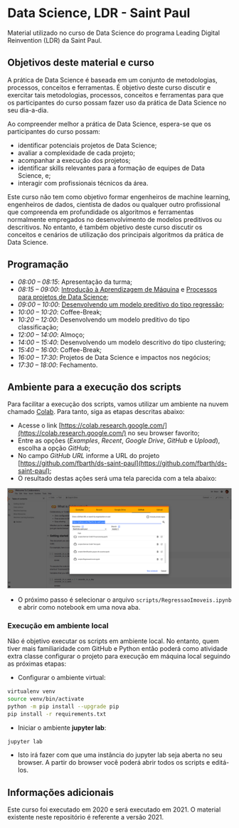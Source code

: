 # Data Science, LDR - Saint Paul

Material utilizado no curso de Data Science do programa Leading Digital Reinvention (LDR) da Saint Paul. 

## Objetivos deste material e curso

A prática de Data Science é baseada em um conjunto de metodologias, processos, conceitos e ferramentas. É objetivo deste curso discutir e exercitar tais metodologias, processos, conceitos e ferramentas para que os participantes do curso possam fazer uso da prática de Data Science no seu dia-a-dia. 

Ao compreender melhor a prática de Data Science, espera-se que os participantes do curso possam: 
* identificar potenciais projetos de Data Science; 
* avaliar a complexidade de cada projeto; 
* acompanhar a execução dos projetos; 
* identificar skills relevantes para a formação de equipes de Data Science, e; 
* interagir com profissionais técnicos da área. 

Este curso não tem como objetivo formar engenheiros de machine learning, engenheiros de dados, cientista de dados ou qualquer outro profissional que compreenda em profundidade os algoritmos e ferramentas normalmente empregados no desenvolvimento de modelos preditivos ou descritivos. No entanto, é também objetivo deste curso discutir os conceitos e cenários de utilização dos principais algoritmos da prática de Data Science.

## Programação

* *08:00 – 08:15*:	Apresentação da turma;
* *08:15 – 09:00*:  [Introdução à Aprendizagem de Máquina](slides/02_aIntroducao.pdf) e [Processos para projetos de Data Science](slides/03_bigDataCiencaDadosKDD.pdf); 
* *09:00 – 10:00*:  [Desenvolvendo um modelo preditivo do tipo regressão](scripts/RegressaoImoveis.ipynb);
* *10:00 – 10:20*:  Coffee-Break;
* *10:20 – 12:00*:  Desenvolvendo um modelo preditivo do tipo classificação;
* *12:00 – 14:00*:  Almoço; 
* *14:00 – 15:40*:  Desenvolvendo um modelo descritivo do tipo clustering;
* *15:40 – 16:00*:  Coffee-Break;
* *16:00 – 17:30*:  Projetos de Data Science e impactos nos negócios;
* *17:30 – 18:00*:  Fechamento.

## Ambiente para a execução dos scripts

Para facilitar a execução dos scripts, vamos utilizar um ambiente na nuvem chamado [Colab](https://colab.research.google.com/). Para tanto, siga as etapas descritas abaixo:

* Acesse o link [https://colab.research.google.com/](https://colab.research.google.com/) no seu browser favorito;
* Entre as opções (*Examples*, *Recent*, *Google Drive*, *GitHub* e *Upload*), escolha a opção *GitHub*;
* No campo *GitHub URL* informe a URL do projeto [https://github.com/fbarth/ds-saint-paul](https://github.com/fbarth/ds-saint-paul);
* O resultado destas ações será uma tela parecida com a tela abaixo:

![Abertura de projeto no Colab](img/colab.png "Abertura de projeto no Colab")

* O próximo passo é selecionar o arquivo `scripts/RegressaoImoveis.ipynb` e abrir como notebook em uma nova aba. 

### Execução em ambiente local

Não é objetivo executar os scripts em ambiente local. No entanto, quem tiver mais familiaridade com GitHub e Python então poderá como atividade extra classe configurar o projeto para execução em máquina local seguindo as próximas etapas: 

* Configurar o ambiente virtual:

````bash
virtualenv venv
source venv/bin/activate
python -m pip install --upgrade pip
pip install -r requirements.txt
````

* Iniciar o ambiente **jupyter lab**:

````bash
jupyter lab
````

* Isto irá fazer com que uma instância do jupyter lab seja aberta no seu browser. A partir do browser você poderá abrir todos os scripts e editá-los. 


## Informações adicionais

Este curso foi executado em 2020 e será executado em 2021. O material existente neste repositório é referente a versão 2021. 
